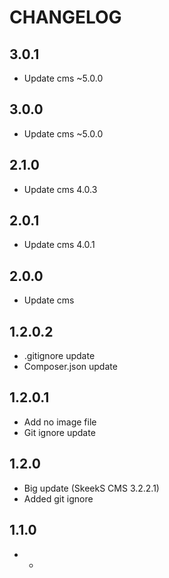 CHANGELOG
==============

3.0.1
-----------------
  * Update cms ~5.0.0
  
3.0.0
-----------------
  * Update cms ~5.0.0
  
2.1.0
-----------------
  * Update cms 4.0.3
  
2.0.1
-----------------
  * Update cms 4.0.1
  
2.0.0
-----------------
  * Update cms
  
1.2.0.2
-----------------
  * .gitignore update
  * Composer.json update

1.2.0.1
-----------------
  * Add no image file
  * Git ignore update

1.2.0
-----------------
  * Big update (SkeekS CMS 3.2.2.1)
  * Added git ignore

1.1.0
-----------------
  * -